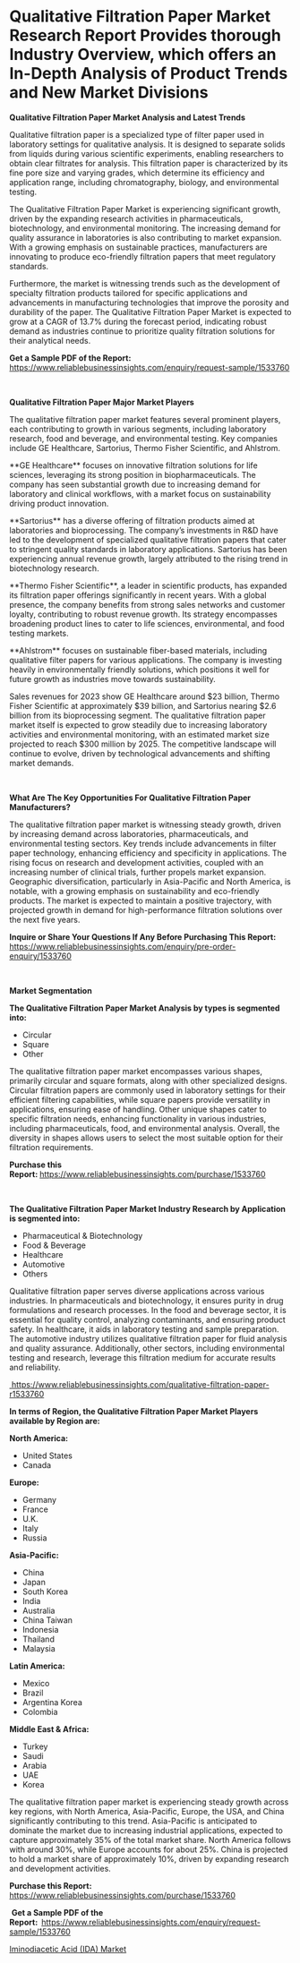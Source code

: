 <p><h1>Qualitative Filtration Paper Market Research Report Provides thorough Industry Overview, which offers an In-Depth Analysis of Product Trends and New Market Divisions</h1></p><p><strong>Qualitative Filtration Paper Market Analysis and Latest Trends</strong></p>
<p><p>Qualitative filtration paper is a specialized type of filter paper used in laboratory settings for qualitative analysis. It is designed to separate solids from liquids during various scientific experiments, enabling researchers to obtain clear filtrates for analysis. This filtration paper is characterized by its fine pore size and varying grades, which determine its efficiency and application range, including chromatography, biology, and environmental testing.</p><p>The Qualitative Filtration Paper Market is experiencing significant growth, driven by the expanding research activities in pharmaceuticals, biotechnology, and environmental monitoring. The increasing demand for quality assurance in laboratories is also contributing to market expansion. With a growing emphasis on sustainable practices, manufacturers are innovating to produce eco-friendly filtration papers that meet regulatory standards.</p><p>Furthermore, the market is witnessing trends such as the development of specialty filtration products tailored for specific applications and advancements in manufacturing technologies that improve the porosity and durability of the paper. The Qualitative Filtration Paper Market is expected to grow at a CAGR of 13.7% during the forecast period, indicating robust demand as industries continue to prioritize quality filtration solutions for their analytical needs.</p></p>
<p><strong>Get a Sample PDF of the Report:&nbsp;</strong> <a href="https://www.reliablebusinessinsights.com/enquiry/request-sample/1533760?utm_campaign=2234&utm_medium=2&utm_source=Github&utm_content=ia&utm_term=02022025&utm_id=qualitative-filtration-paper">https://www.reliablebusinessinsights.com/enquiry/request-sample/1533760</a></p>
<p>&nbsp;</p>
<p><strong>Qualitative Filtration Paper Major Market Players</strong></p>
<p><p>The qualitative filtration paper market features several prominent players, each contributing to growth in various segments, including laboratory research, food and beverage, and environmental testing. Key companies include GE Healthcare, Sartorius, Thermo Fisher Scientific, and Ahlstrom. </p><p>**GE Healthcare** focuses on innovative filtration solutions for life sciences, leveraging its strong position in biopharmaceuticals. The company has seen substantial growth due to increasing demand for laboratory and clinical workflows, with a market focus on sustainability driving product innovation. </p><p>**Sartorius** has a diverse offering of filtration products aimed at laboratories and bioprocessing. The company’s investments in R&D have led to the development of specialized qualitative filtration papers that cater to stringent quality standards in laboratory applications. Sartorius has been experiencing annual revenue growth, largely attributed to the rising trend in biotechnology research.</p><p>**Thermo Fisher Scientific**, a leader in scientific products, has expanded its filtration paper offerings significantly in recent years. With a global presence, the company benefits from strong sales networks and customer loyalty, contributing to robust revenue growth. Its strategy encompasses broadening product lines to cater to life sciences, environmental, and food testing markets.</p><p>**Ahlstrom** focuses on sustainable fiber-based materials, including qualitative filter papers for various applications. The company is investing heavily in environmentally friendly solutions, which positions it well for future growth as industries move towards sustainability.</p><p>Sales revenues for 2023 show GE Healthcare around $23 billion, Thermo Fisher Scientific at approximately $39 billion, and Sartorius nearing $2.6 billion from its bioprocessing segment. The qualitative filtration paper market itself is expected to grow steadily due to increasing laboratory activities and environmental monitoring, with an estimated market size projected to reach $300 million by 2025. The competitive landscape will continue to evolve, driven by technological advancements and shifting market demands.</p></p>
<p>&nbsp;</p>
<p><strong>What Are The Key Opportunities For Qualitative Filtration Paper Manufacturers?</strong></p>
<p><p>The qualitative filtration paper market is witnessing steady growth, driven by increasing demand across laboratories, pharmaceuticals, and environmental testing sectors. Key trends include advancements in filter paper technology, enhancing efficiency and specificity in applications. The rising focus on research and development activities, coupled with an increasing number of clinical trials, further propels market expansion. Geographic diversification, particularly in Asia-Pacific and North America, is notable, with a growing emphasis on sustainability and eco-friendly products. The market is expected to maintain a positive trajectory, with projected growth in demand for high-performance filtration solutions over the next five years.</p></p>
<p><strong>Inquire or Share Your Questions If Any Before Purchasing This Report:</strong> <a href="https://www.reliablebusinessinsights.com/enquiry/pre-order-enquiry/1533760?utm_campaign=2234&utm_medium=2&utm_source=Github&utm_content=ia&utm_term=02022025&utm_id=qualitative-filtration-paper">https://www.reliablebusinessinsights.com/enquiry/pre-order-enquiry/1533760</a></p>
<p>&nbsp;</p>
<p><strong>Market Segmentation</strong></p>
<p><strong>The Qualitative Filtration Paper Market Analysis by types is segmented into:</strong></p>
<p><ul><li>Circular</li><li>Square</li><li>Other</li></ul></p>
<p><p>The qualitative filtration paper market encompasses various shapes, primarily circular and square formats, along with other specialized designs. Circular filtration papers are commonly used in laboratory settings for their efficient filtering capabilities, while square papers provide versatility in applications, ensuring ease of handling. Other unique shapes cater to specific filtration needs, enhancing functionality in various industries, including pharmaceuticals, food, and environmental analysis. Overall, the diversity in shapes allows users to select the most suitable option for their filtration requirements.</p></p>
<p><strong>Purchase this Report:&nbsp;</strong><a href="https://www.reliablebusinessinsights.com/purchase/1533760?utm_campaign=2234&utm_medium=2&utm_source=Github&utm_content=ia&utm_term=02022025&utm_id=qualitative-filtration-paper">https://www.reliablebusinessinsights.com/purchase/1533760</a></p>
<p>&nbsp;</p>
<p><strong>The Qualitative Filtration Paper Market Industry Research by Application is segmented into:</strong></p>
<p><ul><li>Pharmaceutical & Biotechnology</li><li>Food & Beverage</li><li>Healthcare</li><li>Automotive</li><li>Others</li></ul></p>
<p><p>Qualitative filtration paper serves diverse applications across various industries. In pharmaceuticals and biotechnology, it ensures purity in drug formulations and research processes. In the food and beverage sector, it is essential for quality control, analyzing contaminants, and ensuring product safety. In healthcare, it aids in laboratory testing and sample preparation. The automotive industry utilizes qualitative filtration paper for fluid analysis and quality assurance. Additionally, other sectors, including environmental testing and research, leverage this filtration medium for accurate results and reliability.</p></p>
<p><a href="https://www.reliablebusinessinsights.com/qualitative-filtration-paper-r1533760?utm_campaign=2234&utm_medium=2&utm_source=Github&utm_content=ia&utm_term=02022025&utm_id=qualitative-filtration-paper">&nbsp;https://www.reliablebusinessinsights.com/qualitative-filtration-paper-r1533760</a></p>
<p><strong>In terms of Region, the Qualitative Filtration Paper Market Players available by Region are:</strong></p>
<p>
    <p> <strong> North America: </strong>
        <ul>
            <li>United States</li>
            <li>Canada</li>
        </ul>
        </p> 
    <p> <strong> Europe: </strong>
        <ul>
            <li>Germany</li>
            <li>France</li>
            <li>U.K.</li>
            <li>Italy</li>
            <li>Russia</li>
        </ul>
        </p> 
    <p> <strong> Asia-Pacific: </strong>
        <ul>
            <li>China</li>
            <li>Japan</li>
            <li>South Korea</li>
            <li>India</li>
            <li>Australia</li>
            <li>China Taiwan</li>
            <li>Indonesia</li>
            <li>Thailand</li>
            <li>Malaysia</li>
        </ul>
        </p> 
    <p> <strong> Latin America: </strong>
        <ul>
            <li>Mexico</li>
            <li>Brazil</li>
            <li>Argentina Korea</li>
            <li>Colombia</li>
        </ul>
        </p> 
    <p> <strong> Middle East & Africa: </strong>
        <ul>
            <li>Turkey</li>
            <li>Saudi</li>
            <li>Arabia</li>
            <li>UAE</li>
            <li>Korea</li>
        </ul>
    </p>
    </p>
<p><p>The qualitative filtration paper market is experiencing steady growth across key regions, with North America, Asia-Pacific, Europe, the USA, and China significantly contributing to this trend. Asia-Pacific is anticipated to dominate the market due to increasing industrial applications, expected to capture approximately 35% of the total market share. North America follows with around 30%, while Europe accounts for about 25%. China is projected to hold a market share of approximately 10%, driven by expanding research and development activities.</p></p>
<p><strong>Purchase this Report: </strong><a href="https://www.reliablebusinessinsights.com/purchase/1533760?utm_campaign=2234&utm_medium=2&utm_source=Github&utm_content=ia&utm_term=02022025&utm_id=qualitative-filtration-paper">https://www.reliablebusinessinsights.com/purchase/1533760</a></p>
<p>&nbsp;<strong>Get a Sample PDF of the Report:&nbsp;&nbsp;</strong><a href="https://www.reliablebusinessinsights.com/enquiry/request-sample/1533760?utm_campaign=2234&utm_medium=2&utm_source=Github&utm_content=ia&utm_term=02022025&utm_id=qualitative-filtration-paper">https://www.reliablebusinessinsights.com/enquiry/request-sample/1533760</a></p>
<p><strong></strong></p>
<p><p><a href="https://github.com/hillsmyung726/Market-Research-Report-List-1/blob/main/iminodiacetic-acid-ida-market.md?utm_campaign=2234&utm_medium=2&utm_source=Github&utm_content=ia&utm_term=02022025&utm_id=qualitative-filtration-paper">Iminodiacetic Acid (IDA) Market</a></p></p>